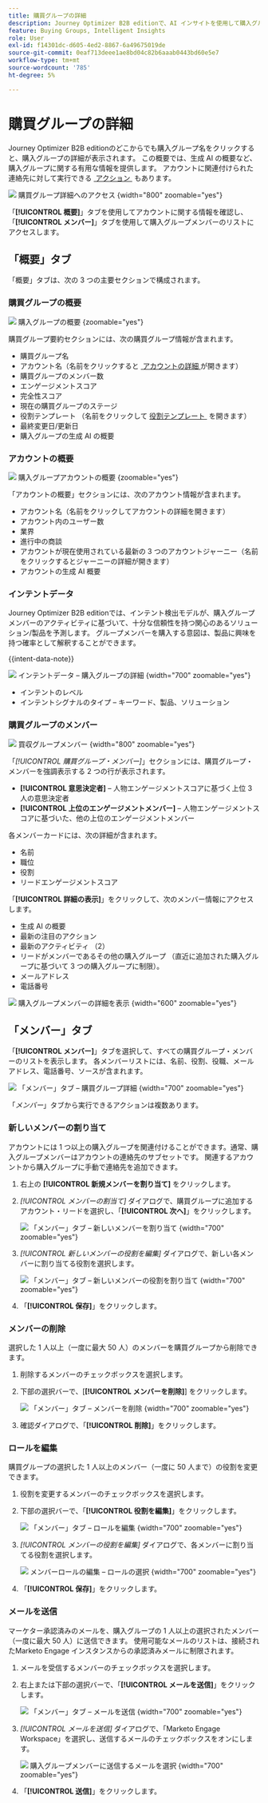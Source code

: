 ```yaml
---
title: 購買グループの詳細
description: Journey Optimizer B2B editionで、AI インサイトを使用して購入グループの詳細を表示し、メンバーの役割を管理し、エンゲージメントスコアを追跡し、インテントデータを分析します。
feature: Buying Groups, Intelligent Insights
role: User
exl-id: f14301dc-d605-4ed2-8867-6a49675019de
source-git-commit: 0eaf713deee1ae8bd04c82b6aaab0443bd60e5e7
workflow-type: tm+mt
source-wordcount: '785'
ht-degree: 5%

---
```


# 購買グループの詳細

Journey Optimizer B2B editionのどこからでも購入グループ名をクリックすると、購入グループの詳細が表示されます。 この概要では、生成 AI の概要など、購入グループに関する有用な情報を提供します。 アカウントに関連付けられた連絡先に対して実行できる [&#x200B; アクション &#x200B;](#buying-group-actions) もあります。

![&#x200B; 購買グループ詳細へのアクセス &#x200B;](./assets/buying-group-details.png){width="800" zoomable="yes"}

「**[!UICONTROL 概要]**」タブを使用してアカウントに関する情報を確認し、「**[!UICONTROL メンバー]**」タブを使用して購入グループメンバーのリストにアクセスします。

## 「概要」タブ

「概要」タブは、次の 3 つの主要セクションで構成されます。

### 購買グループの概要

![&#x200B; 購入グループの概要 &#x200B;](./assets/details-page-buying-group-overview.png){zoomable="yes"}

購買グループ要約セクションには、次の購買グループ情報が含まれます。

* 購買グループ名
* アカウント名（名前をクリックすると [&#x200B; アカウントの詳細 &#x200B;](../accounts/account-details.md) が開きます）
* 購買グループのメンバー数
* エンゲージメントスコア
* 完全性スコア
* 現在の購買グループのステージ
* 役割テンプレート （名前をクリックして [&#x200B; 役割テンプレート &#x200B;](buying-groups-role-templates.md#access-and-browse-role-templates) を開きます）
* 最終変更日/更新日
* 購入グループの生成 AI の概要

### アカウントの概要

![&#x200B; 購入グループアカウントの概要 &#x200B;](./assets/details-page-buying-group-account-overview.png){zoomable="yes"}

「アカウントの概要」セクションには、次のアカウント情報が含まれます。

* アカウント名（名前をクリックしてアカウントの詳細を開きます）
* アカウント内のユーザー数
* 業界
* 進行中の商談
* アカウントが現在使用されている最新の 3 つのアカウントジャーニー（名前をクリックするとジャーニーの詳細が開きます）
* アカウントの生成 AI 概要

### インテントデータ

Journey Optimizer B2B editionでは、インテント検出モデルが、購入グループメンバーのアクティビティに基づいて、十分な信頼性を持つ関心のあるソリューション/製品を予測します。 グループメンバーを購入する意図は、製品に興味を持つ確率として解釈することができます。

{{intent-data-note}}

![&#x200B; インテントデータ – 購入グループの詳細 &#x200B;](../accounts/assets/intent-data-panel.png){width="700" zoomable="yes"}

* インテントのレベル
* インテントシグナルのタイプ – キーワード、製品、ソリューション

### 購買グループのメンバー

![&#x200B; 買収グループメンバー &#x200B;](./assets/details-page-buying-group-members.png){width="800" zoomable="yes"}

「_[!UICONTROL 購買グループ・メンバー]_」セクションには、購買グループ・メンバーを強調表示する 2 つの行が表示されます。

* **[!UICONTROL 意思決定者]** – 人物エンゲージメントスコアに基づく上位 3 人の意思決定者
* **[!UICONTROL 上位のエンゲージメントメンバー]** – 人物エンゲージメントスコアに基づいた、他の上位のエンゲージメントメンバー

各メンバーカードには、次の詳細が含まれます。

* 名前
* 職位
* 役割
* リードエンゲージメントスコア

「**[!UICONTROL 詳細の表示]**」をクリックして、次のメンバー情報にアクセスします。

* 生成 AI の概要
* 最新の注目のアクション
* 最新のアクティビティ （2）
* リードがメンバーであるその他の購入グループ （直近に追加された購入グループに基づいて 3 つの購入グループに制限）。
* メールアドレス
* 電話番号

![&#x200B; 購入グループメンバーの詳細を表示 &#x200B;](./assets/details-page-buying-group-members-view-details.png){width="600" zoomable="yes"}

## 「メンバー」タブ

「**[!UICONTROL メンバー]**」タブを選択して、すべての購買グループ・メンバーのリストを表示します。 各メンバーリストには、名前、役割、役職、メールアドレス、電話番号、ソースが含まれます。

![&#x200B; 「メンバー」タブ – 購買グループ詳細 &#x200B;](./assets/buying-group-details-members-tab.png){width="700" zoomable="yes"}

「_メンバー_」タブから実行できるアクションは複数あります。

### 新しいメンバーの割り当て

アカウントには 1 つ以上の購入グループを関連付けることができます。通常、購入グループメンバーはアカウントの連絡先のサブセットです。 関連するアカウントから購入グループに手動で連絡先を追加できます。

1. 右上の **[!UICONTROL 新規メンバーを割り当て]** をクリックします。

1. _[!UICONTROL メンバーの割当て]_ ダイアログで、購買グループに追加するアカウント・リードを選択し、「**[!UICONTROL 次へ]**」をクリックします。

   ![&#x200B; 「メンバー」タブ – 新しいメンバーを割り当て &#x200B;](./assets/buying-group-details-assign-member.png){width="700" zoomable="yes"}

1. _[!UICONTROL 新しいメンバーの役割を編集]_ ダイアログで、新しい各メンバーに割り当てる役割を選択します。

   ![&#x200B; 「メンバー」タブ – 新しいメンバーの役割を割り当て &#x200B;](./assets/buying-group-details-assign-member-edit-role.png){width="700" zoomable="yes"}

1. 「**[!UICONTROL 保存]**」をクリックします。

### メンバーの削除

選択した 1 人以上（一度に最大 50 人）のメンバーを購買グループから削除できます。

1. 削除するメンバーのチェックボックスを選択します。

1. 下部の選択バーで、[**[!UICONTROL メンバーを削除]**] をクリックします。

   ![&#x200B; 「メンバー」タブ – メンバーを削除 &#x200B;](./assets/buying-group-details-remove-selected.png){width="700" zoomable="yes"}

1. 確認ダイアログで、「**[!UICONTROL 削除]**」をクリックします。

### ロールを編集

購買グループの選択した 1 人以上のメンバー（一度に 50 人まで）の役割を変更できます。

1. 役割を変更するメンバーのチェックボックスを選択します。

1. 下部の選択バーで、「**[!UICONTROL 役割を編集]**」をクリックします。

   ![&#x200B; 「メンバー」タブ – ロールを編集 &#x200B;](./assets/buying-group-details-edit-roles.png){width="700" zoomable="yes"}

1. _[!UICONTROL メンバーの役割を編集]_ ダイアログで、各メンバーに割り当てる役割を選択します。

   ![&#x200B; メンバーロールの編集 – ロールの選択 &#x200B;](./assets/buying-group-details-edit-roles-choose-roles.png){width="700" zoomable="yes"}

1. 「**[!UICONTROL 保存]**」をクリックします。

### メールを送信

マーケター承認済みのメールを、購入グループの 1 人以上の選択されたメンバー（一度に最大 50 人）に送信できます。 使用可能なメールのリストは、接続されたMarketo Engage インスタンスからの承認済みメールに制限されます。

1. メールを受信するメンバーのチェックボックスを選択します。

1. 右上または下部の選択バーで、「**[!UICONTROL メールを送信]**」をクリックします。

   ![&#x200B; 「メンバー」タブ – メールを送信 &#x200B;](./assets/buying-group-details-send-email.png){width="700" zoomable="yes"}

1. _[!UICONTROL メールを送信]_ ダイアログで、「Marketo Engage Workspace」を選択し、送信するメールのチェックボックスをオンにします。

   ![&#x200B; 購入グループメンバーに送信するメールを選択 &#x200B;](../accounts/assets/account-details-send-email-dialog.png){width="700" zoomable="yes"}

1. 「**[!UICONTROL 送信]**」をクリックします。
